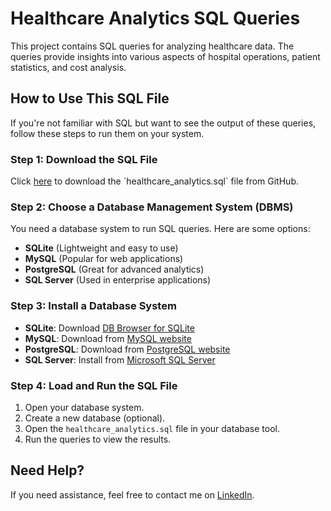 # Healthcare Analytics SQL Queries

This project contains SQL queries for analyzing healthcare data. The queries provide insights into various aspects of hospital operations, patient statistics, and cost analysis.

## How to Use This SQL File

If you're not familiar with SQL but want to see the output of these queries, follow these steps to run them on your system.

### Step 1: Download the SQL File
Click [here]([https://github.com/your-repo/healthcare_analytics.sql](https://github.com/felido01/Health_Patient_Analytics/blob/92bacff4d8137e44fafaceac432bcb4cd818643c/README.md)) to download the `healthcare_analytics.sql` file from GitHub.

### Step 2: Choose a Database Management System (DBMS)
You need a database system to run SQL queries. Here are some options:

- **SQLite** (Lightweight and easy to use)
- **MySQL** (Popular for web applications)
- **PostgreSQL** (Great for advanced analytics)
- **SQL Server** (Used in enterprise applications)

### Step 3: Install a Database System

- **SQLite**: Download [DB Browser for SQLite](https://sqlitebrowser.org/)
- **MySQL**: Download from [MySQL website](https://dev.mysql.com/downloads/)
- **PostgreSQL**: Download from [PostgreSQL website](https://www.postgresql.org/download/)
- **SQL Server**: Install from [Microsoft SQL Server](https://www.microsoft.com/en-us/sql-server/sql-server-downloads)

### Step 4: Load and Run the SQL File

1. Open your database system.
2. Create a new database (optional).
3. Open the `healthcare_analytics.sql` file in your database tool.
4. Run the queries to view the results.

## Need Help?
If you need assistance, feel free to contact me on [LinkedIn](https://www.linkedin.com/in/felix-idowu-4347a4268).

